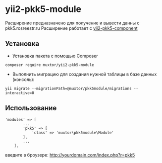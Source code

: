yii2-pkk5-module
=================


Расширение предназначено для получение и вывести данны с pkk5.rosreestr.ru
Расширение работает с [yii2-pkk5-component](http://github.com/muxtor/yii2-pkk5-component) 
  
Установка
------------------
* Установка пакета с помощью Composer
```
composer require muxtor/yii2-pkk5-module
```

* Выполнить миграцию для создания нужной таблицы в базе данных (консоль):
```
yii migrate --migrationPath=@muxtor/pkk5module/migrations --interactive=0
```

Использование
------------------
```
'modules' => [
        ...
        'pkk5' => [
            'class' => 'muxtor\pkk5module\Module'
        ],
        ...
    ],
```
введите в броузере:
http://yourdomain.com/index.php?r=pkk5